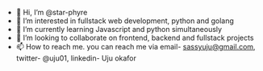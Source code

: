 - 👋 Hi, I’m @star-phyre
- 👀 I’m interested in fullstack web development, python and golang
- 🌱 I’m currently learning Javascript and python simultaneously
- 💞️ I’m looking to collaborate on frontend, backend and fullstack projects
- 📫 How to reach me. you can reach me via email- sassyuju@gmail.com, twitter- @uju01, linkedin- Uju okafor

<!---
star-phyre/star-phyre is a ✨ special ✨ repository because its `README.md` (this file) appears on your GitHub profile.
You can click the Preview link to take a look at your changes.
--->

